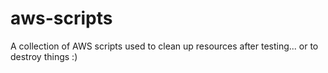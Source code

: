 # aws-scripts
A collection of AWS scripts used to clean up resources after testing... or to destroy things :)
